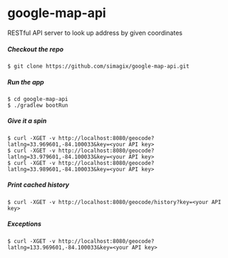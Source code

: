 # google-map-api
RESTful API server to look up address by given coordinates
##### Checkout the repo
```
$ git clone https://github.com/simagix/google-map-api.git
```
##### Run the app
```
$ cd google-map-api
$ ./gradlew bootRun
```
##### Give it a spin
```
$ curl -XGET -v http://localhost:8080/geocode?latlng=33.969601,-84.100033&key=<your API key>
$ curl -XGET -v http://localhost:8080/geocode?latlng=33.979601,-84.100033&key=<your API key>
$ curl -XGET -v http://localhost:8080/geocode?latlng=33.989601,-84.100033&key=<your API key>
```
##### Print cached history
```
$ curl -XGET -v http://localhost:8080/geocode/history?key=<your API key>
```
##### Exceptions
```
$ curl -XGET -v http://localhost:8080/geocode?latlng=133.969601,-84.100033&key=<your API key>
```
